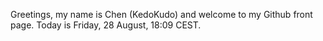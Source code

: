 Greetings, my name is Chen (KedoKudo) and welcome to my Github front page.  Today is Friday, 28 August, 18:09 CEST.